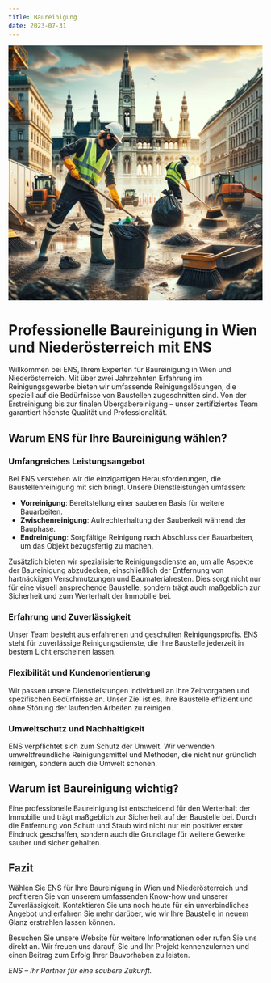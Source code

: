 ```yaml
---
title: Baureinigung
date: 2023-07-31
---
```


![](./banner.webp)

# Professionelle Baureinigung in Wien und Niederösterreich mit ENS

Willkommen bei ENS, Ihrem Experten für Baureinigung in Wien und Niederösterreich. Mit über zwei Jahrzehnten Erfahrung im Reinigungsgewerbe bieten wir umfassende Reinigungslösungen, die speziell auf die Bedürfnisse von Baustellen zugeschnitten sind. Von der Erstreinigung bis zur finalen Übergabereinigung – unser zertifiziertes Team garantiert höchste Qualität und Professionalität.

## Warum ENS für Ihre Baureinigung wählen?

### Umfangreiches Leistungsangebot

Bei ENS verstehen wir die einzigartigen Herausforderungen, die Baustellenreinigung mit sich bringt. Unsere Dienstleistungen umfassen:

- **Vorreinigung**: Bereitstellung einer sauberen Basis für weitere Bauarbeiten.
- **Zwischenreinigung**: Aufrechterhaltung der Sauberkeit während der Bauphase.
- **Endreinigung**: Sorgfältige Reinigung nach Abschluss der Bauarbeiten, um das Objekt bezugsfertig zu machen.

Zusätzlich bieten wir spezialisierte Reinigungsdienste an, um alle Aspekte der Baureinigung abzudecken, einschließlich der Entfernung von hartnäckigen Verschmutzungen und Baumaterialresten. Dies sorgt nicht nur für eine visuell ansprechende Baustelle, sondern trägt auch maßgeblich zur Sicherheit und zum Werterhalt der Immobilie bei.

### Erfahrung und Zuverlässigkeit

Unser Team besteht aus erfahrenen und geschulten Reinigungsprofis. ENS steht für zuverlässige Reinigungsdienste, die Ihre Baustelle jederzeit in bestem Licht erscheinen lassen.

### Flexibilität und Kundenorientierung

Wir passen unsere Dienstleistungen individuell an Ihre Zeitvorgaben und spezifischen Bedürfnisse an. Unser Ziel ist es, Ihre Baustelle effizient und ohne Störung der laufenden Arbeiten zu reinigen.

### Umweltschutz und Nachhaltigkeit

ENS verpflichtet sich zum Schutz der Umwelt. Wir verwenden umweltfreundliche Reinigungsmittel und Methoden, die nicht nur gründlich reinigen, sondern auch die Umwelt schonen.

## Warum ist Baureinigung wichtig?

Eine professionelle Baureinigung ist entscheidend für den Werterhalt der Immobilie und trägt maßgeblich zur Sicherheit auf der Baustelle bei. Durch die Entfernung von Schutt und Staub wird nicht nur ein positiver erster Eindruck geschaffen, sondern auch die Grundlage für weitere Gewerke sauber und sicher gehalten.

## Fazit

Wählen Sie ENS für Ihre Baureinigung in Wien und Niederösterreich und profitieren Sie von unserem umfassenden Know-how und unserer Zuverlässigkeit. Kontaktieren Sie uns noch heute für ein unverbindliches Angebot und erfahren Sie mehr darüber, wie wir Ihre Baustelle in neuem Glanz erstrahlen lassen können.

Besuchen Sie unsere Website für weitere Informationen oder rufen Sie uns direkt an. Wir freuen uns darauf, Sie und Ihr Projekt kennenzulernen und einen Beitrag zum Erfolg Ihrer Bauvorhaben zu leisten.

_ENS – Ihr Partner für eine saubere Zukunft._
